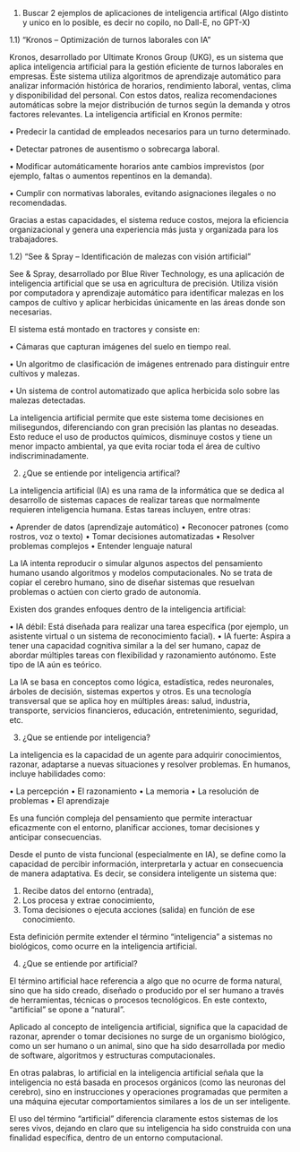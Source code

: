 1)	Buscar 2 ejemplos de aplicaciones de inteligencia artifical (Algo distinto y unico en lo posible, es decir no copilo, no Dall-E, no GPT-X)
   
1.1) “Kronos – Optimización de turnos laborales con IA”

Kronos, desarrollado por Ultimate Kronos Group (UKG), es un sistema que aplica inteligencia artificial para la gestión eficiente de turnos laborales en empresas. Este sistema utiliza algoritmos de aprendizaje automático para analizar información histórica de horarios, rendimiento laboral, ventas, clima y disponibilidad del personal. Con estos datos, realiza recomendaciones automáticas sobre la mejor distribución de turnos según la demanda y otros factores relevantes.
La inteligencia artificial en Kronos permite:

•	Predecir la cantidad de empleados necesarios para un turno determinado.

•	Detectar patrones de ausentismo o sobrecarga laboral.

•	Modificar automáticamente horarios ante cambios imprevistos (por ejemplo, faltas o aumentos repentinos en la demanda).

•	Cumplir con normativas laborales, evitando asignaciones ilegales o no recomendadas.

Gracias a estas capacidades, el sistema reduce costos, mejora la eficiencia organizacional y genera una experiencia más justa y organizada para los trabajadores.

1.2) “See & Spray – Identificación de malezas con visión artificial”

See & Spray, desarrollado por Blue River Technology, es una aplicación de inteligencia artificial que se usa en agricultura de precisión. Utiliza visión por computadora y aprendizaje automático para identificar malezas en los campos de cultivo y aplicar herbicidas únicamente en las áreas donde son necesarias.

El sistema está montado en tractores y consiste en:

•	Cámaras que capturan imágenes del suelo en tiempo real.

•	Un algoritmo de clasificación de imágenes entrenado para distinguir entre cultivos y malezas.

•	Un sistema de control automatizado que aplica herbicida solo sobre las malezas detectadas.

La inteligencia artificial permite que este sistema tome decisiones en milisegundos, diferenciando con gran precisión las plantas no deseadas. Esto reduce el uso de productos químicos, disminuye costos y tiene un menor impacto ambiental, ya que evita rociar toda el área de cultivo indiscriminadamente.


2) ¿Que se entiende por inteligencia artifical?
   
La inteligencia artificial (IA) es una rama de la informática que se dedica al desarrollo de sistemas capaces de realizar tareas que normalmente requieren inteligencia humana. Estas tareas incluyen, entre otras:

•	Aprender de datos (aprendizaje automático)
•	Reconocer patrones (como rostros, voz o texto)
•	Tomar decisiones automatizadas
•	Resolver problemas complejos
•	Entender lenguaje natural

La IA intenta reproducir o simular algunos aspectos del pensamiento humano usando algoritmos y modelos computacionales. No se trata de copiar el cerebro humano, sino de diseñar sistemas que resuelvan problemas o actúen con cierto grado de autonomía.

Existen dos grandes enfoques dentro de la inteligencia artificial:

•	IA débil: Está diseñada para realizar una tarea específica (por ejemplo, un asistente virtual o un sistema de reconocimiento facial).
•	IA fuerte: Aspira a tener una capacidad cognitiva similar a la del ser humano, capaz de abordar múltiples tareas con flexibilidad y razonamiento autónomo. Este tipo de IA aún es teórico.

La IA se basa en conceptos como lógica, estadística, redes neuronales, árboles de decisión, sistemas expertos y otros. Es una tecnología transversal que se aplica hoy en múltiples áreas: salud, industria, transporte, servicios financieros, educación, entretenimiento, seguridad, etc.

3) ¿Que se entiende por inteligencia?
   
La inteligencia es la capacidad de un agente para adquirir conocimientos, razonar, adaptarse a nuevas situaciones y resolver problemas. En humanos, incluye habilidades como:

•	La percepción
•	El razonamiento
•	La memoria
•	La resolución de problemas
•	El aprendizaje

Es una función compleja del pensamiento que permite interactuar eficazmente con el entorno, planificar acciones, tomar decisiones y anticipar consecuencias.

Desde el punto de vista funcional (especialmente en IA), se define como la capacidad de percibir información, interpretarla y actuar en consecuencia de manera adaptativa. Es decir, se considera inteligente un sistema que:

1.	Recibe datos del entorno (entrada),
2.	Los procesa y extrae conocimiento,
3.	Toma decisiones o ejecuta acciones (salida) en función de ese conocimiento.
   
Esta definición permite extender el término “inteligencia” a sistemas no biológicos, como ocurre en la inteligencia artificial.


4) ¿Que se entiende por artificial?

El término artificial hace referencia a algo que no ocurre de forma natural, sino que ha sido creado, diseñado o producido por el ser humano a través de herramientas, técnicas o procesos tecnológicos. En este contexto, “artificial” se opone a “natural”.

Aplicado al concepto de inteligencia artificial, significa que la capacidad de razonar, aprender o tomar decisiones no surge de un organismo biológico, como un ser humano o un animal, sino que ha sido desarrollada por medio de software, algoritmos y estructuras computacionales.

En otras palabras, lo artificial en la inteligencia artificial señala que la inteligencia no está basada en procesos orgánicos (como las neuronas del cerebro), sino en instrucciones y operaciones programadas que permiten a una máquina ejecutar comportamientos similares a los de un ser inteligente.

El uso del término “artificial” diferencia claramente estos sistemas de los seres vivos, dejando en claro que su inteligencia ha sido construida con una finalidad específica, dentro de un entorno computacional.
